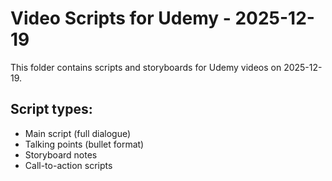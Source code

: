 # Video Scripts for Udemy - 2025-12-19

This folder contains scripts and storyboards for Udemy videos on 2025-12-19.

## Script types:
- Main script (full dialogue)
- Talking points (bullet format)
- Storyboard notes
- Call-to-action scripts
